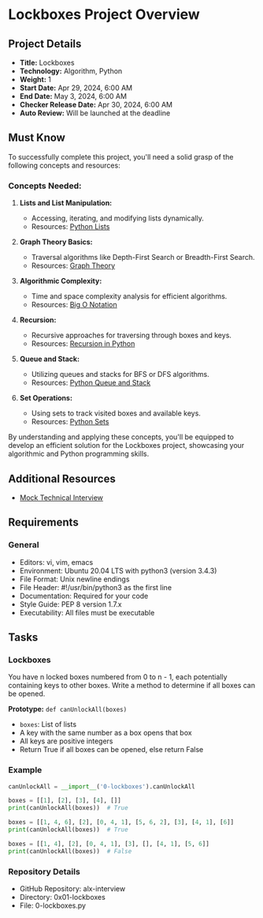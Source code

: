 # Lockboxes Project Overview

## Project Details
- **Title:** Lockboxes
- **Technology:** Algorithm, Python
- **Weight:** 1
- **Start Date:** Apr 29, 2024, 6:00 AM
- **End Date:** May 3, 2024, 6:00 AM
- **Checker Release Date:** Apr 30, 2024, 6:00 AM
- **Auto Review:** Will be launched at the deadline

## Must Know
To successfully complete this project, you'll need a solid grasp of the following concepts and resources:

### Concepts Needed:
1. **Lists and List Manipulation:**
   - Accessing, iterating, and modifying lists dynamically.
   - Resources: [Python Lists](https://docs.python.org/3/tutorial/datastructures.html)

2. **Graph Theory Basics:**
   - Traversal algorithms like Depth-First Search or Breadth-First Search.
   - Resources: [Graph Theory](https://www.khanacademy.org/computing/computer-science/algorithms/graph-representation/a/representing-graphs)

3. **Algorithmic Complexity:**
   - Time and space complexity analysis for efficient algorithms.
   - Resources: [Big O Notation](https://www.geeksforgeeks.org/asymptotic-notation-and-analysis-based-on-input-size-of-algorithms/)

4. **Recursion:**
   - Recursive approaches for traversing through boxes and keys.
   - Resources: [Recursion in Python](https://realpython.com/python-recursion/)

5. **Queue and Stack:**
   - Utilizing queues and stacks for BFS or DFS algorithms.
   - Resources: [Python Queue and Stack](https://www.geeksforgeeks.org/queue-in-python/)

6. **Set Operations:**
   - Using sets to track visited boxes and available keys.
   - Resources: [Python Sets](https://docs.python.org/3/tutorial/datastructures.html#sets)

By understanding and applying these concepts, you'll be equipped to develop an efficient solution for the Lockboxes project, showcasing your algorithmic and Python programming skills.

## Additional Resources
- [Mock Technical Interview](https://www.youtube.com/watch?v=V8DGdPkBBxg)

## Requirements
### General
- Editors: vi, vim, emacs
- Environment: Ubuntu 20.04 LTS with python3 (version 3.4.3)
- File Format: Unix newline endings
- File Header: #!/usr/bin/python3 as the first line
- Documentation: Required for your code
- Style Guide: PEP 8 version 1.7.x
- Executability: All files must be executable

## Tasks
### Lockboxes
You have n locked boxes numbered from 0 to n - 1, each potentially containing keys to other boxes. Write a method to determine if all boxes can be opened.

**Prototype:** `def canUnlockAll(boxes)`
- `boxes`: List of lists
- A key with the same number as a box opens that box
- All keys are positive integers
- Return True if all boxes can be opened, else return False

### Example
```python
canUnlockAll = __import__('0-lockboxes').canUnlockAll

boxes = [[1], [2], [3], [4], []]
print(canUnlockAll(boxes))  # True

boxes = [[1, 4, 6], [2], [0, 4, 1], [5, 6, 2], [3], [4, 1], [6]]
print(canUnlockAll(boxes))  # True

boxes = [[1, 4], [2], [0, 4, 1], [3], [], [4, 1], [5, 6]]
print(canUnlockAll(boxes))  # False
```

### Repository Details
- GitHub Repository: alx-interview
- Directory: 0x01-lockboxes
- File: 0-lockboxes.py
